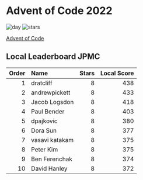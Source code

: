 # Advent of Code 2022

![day](https://img.shields.io/badge/day%20📅-4-blue)
![stars](https://img.shields.io/badge/stars%20⭐-8x-yellow)

[Advent of Code](https://adventofcode.com)

## Local Leaderboard JPMC

|Order|Name|Stars|Local Score|
|--:|:--|--:|--:|
|1|dratcliff|8|438|
|2|andrewpickett|8|433|
|3|Jacob Logsdon|8|418|
|4|Paul Bender|8|403|
|5|dpajkovic|8|380|
|6|Dora Sun|8|377|
|7|vasavi katakam|8|375|
|8|Peter Kim|8|375|
|9|Ben Ferenchak|8|374|
|10|David Hanley|8|372|

